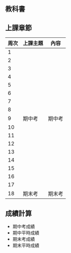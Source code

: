 


## 教科書

## 上課章節


| 周次  | 上課主題 |  內容 |
| ----- | ------| ------|
| 1 |  |  |
| 2 |  |  |
| 3 |  |  |
| 4 |  |  |
| 5 |  |  |
| 6 |  |  |
| 7 |  |  |
| 8 |  |  |
| 9 | 期中考 |期中考  |
| 10 |  |  |
| 11 |  |  |
| 12 |  |  |
| 13 |  |  |
| 14 |  |  |
| 15 |  |  |
| 16 |  |  |
| 17 |  |  |
| 18 | 期末考 | 期末考 |



## 成績計算
- 期中考成績
- 期中平時成績
- 期末考成績
- 期末平時成績
